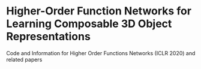 # Higher-Order Function Networks for Learning Composable 3D Object Representations
Code and Information for Higher Order Functions Networks (ICLR 2020) and related papers
